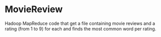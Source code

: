 # MovieReview

Hadoop MapReduce code that get a file containing movie reviews and a rating (from 1 to 9) for each and finds the most common word per rating.
